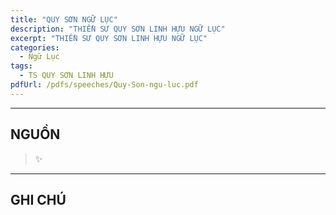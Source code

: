 ```yaml
---
title: "QUY SƠN NGỮ LỤC"
description: "THIỀN SƯ QUY SƠN LINH HỰU NGỮ LỤC"
excerpt: "THIỀN SƯ QUY SƠN LINH HỰU NGỮ LỤC"
categories: 
  - Ngữ Lục
tags: 
  - TS QUY SƠN LINH HỰU
pdfUrl: /pdfs/speeches/Quy-Son-ngu-luc.pdf
---
```




<hr class="blog-rule" />

## NGUỒN

> ✨

<hr class="blog-rule" />

## GHI CHÚ

[^1]: ⭐️ <a href="/masters/Guishan-Lingyou" target="_blank">🔗 TS QUY SƠN LINH HỰU</a>

